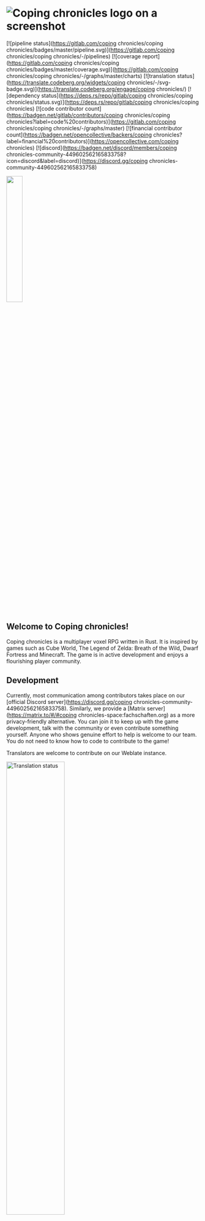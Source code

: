 # ![Coping chronicles logo on a screenshot](https://cdn.discordapp.com/attachments/541307708146581519/712295605170602075/logo.png)

[![pipeline status](https://gitlab.com/coping chronicles/coping chronicles/badges/master/pipeline.svg)](https://gitlab.com/coping chronicles/coping chronicles/-/pipelines)
[![coverage report](https://gitlab.com/coping chronicles/coping chronicles/badges/master/coverage.svg)](https://gitlab.com/coping chronicles/coping chronicles/-/graphs/master/charts)
[![translation status](https://translate.codeberg.org/widgets/coping chronicles/-/svg-badge.svg)](https://translate.codeberg.org/engage/coping chronicles/)
[![dependency status](https://deps.rs/repo/gitlab/coping chronicles/coping chronicles/status.svg)](https://deps.rs/repo/gitlab/coping chronicles/coping chronicles)
[![code contributor count](https://badgen.net/gitlab/contributors/coping chronicles/coping chronicles?label=code%20contributors)](https://gitlab.com/coping chronicles/coping chronicles/-/graphs/master)
[![financial contributor count](https://badgen.net/opencollective/backers/coping chronicles?label=financial%20contributors)](https://opencollective.com/coping chronicles)
[![discord](https://badgen.net/discord/members/coping chronicles-community-449602562165833758?icon=discord&label=discord)](https://discord.gg/coping chronicles-community-449602562165833758)

<a href="https://opencollective.com/coping chronicles/donate?interval=month&amount=5" target="_blank">
  <img src="https://opencollective.com/coping chronicles/contribute/button@2x.png?color=blue" width="29%" />
</a>

## Welcome to Coping chronicles!

Coping chronicles is a multiplayer voxel RPG written in Rust. It is inspired by games such as Cube World, The Legend of Zelda: Breath of the Wild, Dwarf Fortress and Minecraft. The game is in active development and enjoys a flourishing player community.

## Development

Currently, most communication among contributors takes place on our [official Discord server](https://discord.gg/coping chronicles-community-449602562165833758). Similarly, we provide a [Matrix server](https://matrix.to/#/#coping chronicles-space:fachschaften.org) as a more privacy-friendly alternative. You can join it to keep up with the game development, talk with the community or even contribute something yourself. Anyone who shows genuine effort to help is welcome to our team. You do not need to know how to code to contribute to the game!

Translators are welcome to contribute on our Weblate instance.

<a href="https://translate.codeberg.org/engage/coping chronicles/">
<img src="https://translate.codeberg.org/widgets/coping chronicles/-/open-graph.png" alt="Translation status" width="55%"/>
</a>

## Useful links

[Sign up](https://coping chronicles.net/account/) - Here you can create an official account for Coping chronicles.
Most Coping chronicles servers require you to register with the official authentication server to play.

<details>
    <summary>Click here for more details about authentication</summary>
    The official authentication server uses TLS encryption extensively. It also employs salted hashing to ensure your login credentials are stored securely. Additionally, the server neither tracks any metrics nor uses data for any purpose other than providing the authentication service.
</details>

[The wiki](https://wiki.coping chronicles.net) - The official wiki which provides various information about the game.

[The book](https://book.coping chronicles.net) - The book is a collection of supplementary information about the game. It includes instructions on how to compile the game.

[Future plans](https://gitlab.com/coping chronicles/coping chronicles/-/milestones) - This is the development roadmap and what issues the community is currently working on.

### Official social media and websites

- [Website](https://coping chronicles.net)
- [Discord](https://discord.gg/coping chronicles-community-449602562165833758)
- [Matrix](https://matrix.to/#/#coping chronicles-space:fachschaften.org)
- [Mastodon](https://floss.social/@coping chronicles)
- [Reddit](https://www.reddit.com/r/Coping chronicles)
- [YouTube](https://youtube.com/@Coping chronicles)
- [Twitch](https://www.twitch.tv/COPING CHRONICLES_dev)

## Get Coping chronicles

We provide builds for Windows, macOS and Linux. The game can be downloaded on the official website:

[https://coping chronicles.net/download/](https://coping chronicles.net/download/)

Due to rapid game development, stable versions become outdated fast and might be **incompatible with the public server**.

It is recommended to use [Airshipper](https://book.coping chronicles.net/players/airshipper.html), our official launcher, to keep your game up-to-date easily.

If you prefer to compile the game yourself, follow the instructions in our [book](https://book.coping chronicles.net/contributors/introduction.html).

## FAQ

### **Q:** How is this game licensed?

**A:** **It is free to play, modify and distribute. Forever.** Since it is a community project, we decided to license it under the **[GNU General Public License v3.0](https://www.gnu.org/licenses/gpl-3.0-standalone.html)**, which means it will always stay free and open source.

### **Q:** What platforms are supported?

**A:** Coping chronicles can run on Windows, macOS and Linux on a great range of CPU architectures. However, the x86_64 architecture is the main focus in development. Official builds for the ARM64 architecture are also provided for macOS and Linux. It is likely possible to compile the game on other platforms as well.

### **Q:** Do you accept donations?

**A:** You can support the project financially on our [Open Collective](https://opencollective.com/coping chronicles) page.

## Credit

Our Weblate project is hosted by [Codeberg](https://codeberg.org/).

Many thanks to:

- Software developers who have contributed to the source code repository, hunted bugs and created tools for the game.
- Artists who have crafted game art, composed music and provided voxel models.
- Translators who have localized the game to several languages.
- People who have provided ideas and feedback for the game.
- Overall, our awesome community who makes this project possible.
